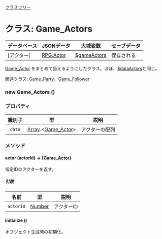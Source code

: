 [クラスツリー](index.md)

# クラス: Game_Actors

| データベース| JSONデータ | 大域変数 | セーブデータ |
| --- | --- | --- | --- |
| [アクター] | [RPG.Actor](RPG.Actor.md) | [$gameActors](global.md#gameactors-game_actors) | 保存される |

[Game_Actor](Game_Actor.md) をまとめて扱えるようにしたクラス。ほぼ、[$dataActors](global.md#dataactors-arrayrpgactor)と同じ。

関連クラス: [Game_Party](Game_Party.md)、[Game_Follower](Game_Follower.md)

### new Game_Actors ()

### プロパティ

| 識別子 | 型 | 説明 |
| --- | --- | --- |
| `_data` | [Array](Array.md).&lt;[Game_Actor](Game_Actor.md)&gt; | アクターの配列 |


### メソッド

#### actor (actorId) → {[Game_Actor](Game_Actor.md)}
指定IDのアクターを返す。

##### 引数

| 名前 | 型 | 説明 |
| --- | --- | --- |
| `actorId` | [Number](Number.md) | アクターID |


#### initialize ()
オブジェクト生成時の初期化。


